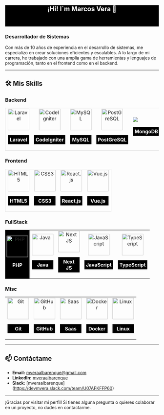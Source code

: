 ## <h2 style="text-align: center; height: 70px; background-color: black  !important; color: white !important;">¡Hi! I`m Marcos Vera 👋 </h2>

### Desarrollador de Sistemas

Con más de 10 años de experiencia en el desarrollo de sistemas, me especializo en crear soluciones eficientes y escalables. A lo largo de mi carrera, he trabajado con una amplia gama de herramientas y lenguajes de programación, tanto en el frontend como en el backend.

---

## 🛠️ Mis Skills

### Backend
<table style="width: 100%; table-layout: auto;">
  <tr style="padding: 10px; border: 1px solid #ddd; width: 100%;">
    <td style="text-align: center; width: 70px;">
      <a href="https://laravel.com/docs/8.x"><img src="https://cdn.jsdelivr.net/gh/devicons/devicon@latest/icons/laravel/laravel-original.svg" height="70" alt="Laravel" /></a>
      <p style="background-color: black  !important; color: white !important; font-weight: bold; padding: 5px;">Laravel</p>
    </td>
    <td style="text-align: center; width: 70px;">
      <a href="https://codeigniter.com/user_guide/index.html"><img src="https://cdn.jsdelivr.net/gh/devicons/devicon/icons/codeigniter/codeigniter-plain.svg" height="70" alt="CodeIgniter" /></a>
      <p style="background-color: black  !important; color: white !important; font-weight: bold; padding: 5px;">CodeIgniter</p>
    </td>
    <td style="text-align: center; width: 70px;">
      <a href="https://dev.mysql.com/doc/"><img src="https://cdn.jsdelivr.net/gh/devicons/devicon/icons/mysql/mysql-original.svg" height="70" alt="MySQL" /></a>
      <p style="background-color: black  !important; color: white !important; font-weight: bold; padding: 5px;">MySQL</p>
    </td>
    <td style="text-align: center; width: 70px;">
      <a href="https://developer.mozilla.org/es/docs/Glossary/REST">
        <img src="https://cdn.jsdelivr.net/gh/devicons/devicon@latest/icons/postgresql/postgresql-original.svg" height="70" alt="PostGreSQL"  />
      </a>
      <p style="background-color: black  !important; color: white !important; font-weight: bold; padding: 5px;">PostGreSQL</p>
    </td>
    <td>
      <a href="https://www.mongodb.com/docs/atlas">
        <img src="https://cdn.jsdelivr.net/gh/devicons/devicon@latest/icons/mongodb/mongodb-original.svg" />
      </a>
      <p style="background-color: black  !important; color: white !important; font-weight: bold; padding: 5px;">MongoDB</p>
    </td>
  </tr>
</table>

### Frontend
<table style="width: 100%; table-layout: auto;">
  <tr style="padding: 10px; border: 1px solid #ddd; width: 100%;">    
    <td style="text-align: center; width: 70px;">
      <a href="https://developer.mozilla.org/es/docs/Web/Guide/HTML/HTML5"><img src="https://cdn.jsdelivr.net/gh/devicons/devicon/icons/html5/html5-original.svg" height="70" alt="HTML5" /></a>
      <p style="background-color: black  !important; color: white !important; font-weight: bold; padding: 5px;">HTML5</p>
    </td>
    <td style="text-align: center; width: 70px;">
      <a href="https://developer.mozilla.org/es/docs/Web/CSS"><img src="https://cdn.jsdelivr.net/gh/devicons/devicon/icons/css3/css3-original.svg" height="70" alt="CSS3" /></a>
      <p style="background-color: black  !important; color: white !important; font-weight: bold; padding: 5px;">CSS3</p>
    </td>
    <td style="text-align: center; width: 70px;">
      <a href="https://es.reactjs.org/docs/getting-started.html"><img src="https://cdn.jsdelivr.net/gh/devicons/devicon/icons/react/react-original.svg" height="70" alt="React.js" /></a>
      <p style="background-color: black  !important; color: white !important; font-weight: bold; padding: 5px;">React.js</p>
    </td>
    <td style="text-align: center; width: 70px;">
      <a href="https://es.vuejs.org/v2/guide/"><img src="https://cdn.jsdelivr.net/gh/devicons/devicon/icons/vuejs/vuejs-original.svg" height="70" alt="Vue.js" /></a>
      <p style="background-color: black  !important; color: white !important; font-weight: bold; padding: 5px;">Vue.js</p>
    </td>
  </tr>
</table>


### FullStack
<table style="width: 100%; table-layout: auto;">
  <tr>
    <td style="text-align: center; width: 70px; padding: 5px;background-color: black; color: white; font-weight: bold;">
      <a href="https://www.php.net/manual/es/"><img src="https://cdn.jsdelivr.net/gh/devicons/devicon/icons/php/php-original.svg" height="70" alt="PHP" /></a>
      <p>PHP</p>
    </td>
    <td style="text-align: center; width: 70px;">
      <a href="https://docs.oracle.com/javase/8/docs/technotes/guides/language/index.html"><img src="https://cdn.jsdelivr.net/gh/devicons/devicon/icons/java/java-original.svg" height="70" alt="Java" /></a>
      <p style="background-color: black  !important; color: white !important; font-weight: bold; padding: 5px;">Java</p>
    </td>
    <td style="text-align: center; width: 70px;">
      <img src="https://cdn.jsdelivr.net/gh/devicons/devicon@latest/icons/nextjs/nextjs-original.svg" height="70" alt="Next JS" /></a>
      <p style="background-color: black  !important; color: white !important; font-weight: bold; padding: 5px;">Next JS</p>
    </td>
    <td style="text-align: center; width: 70px;">
      <a href="https://developer.mozilla.org/es/docs/Web/JavaScript"><img src="https://cdn.jsdelivr.net/gh/devicons/devicon/icons/javascript/javascript-original.svg" height="70" alt="JavaScript" /></a>
      <p style="background-color: black  !important; color: white !important; font-weight: bold; padding: 5px;">JavaScript</p>
    </td>
    <td style="text-align: center; width: 70px;">
      <a href="https://www.typescriptlang.org/docs/"><img src="https://cdn.jsdelivr.net/gh/devicons/devicon/icons/typescript/typescript-original.svg" height="70" alt="TypeScript" /></a>
      <p style="background-color: black  !important; color: white !important; font-weight: bold; padding: 5px;">TypeScript</p>
    </td>
  </tr>
</table>


### Misc
<table style="width: 100%; table-layout: auto;">
  <tr>
    <td style="text-align: center; width: 70px;">
      <a href="https://git-scm.com/doc"><img src="https://cdn.jsdelivr.net/gh/devicons/devicon/icons/git/git-original.svg" height="70" alt="Git" /></a>
      <p style="background-color: black  !important; color: white !important; font-weight: bold; padding: 5px;">Git</p>
    </td>
    <td style="text-align: center; width: 70px;">
      <a href="https://docs.github.com/es"><img src="https://cdn.jsdelivr.net/gh/devicons/devicon/icons/github/github-original.svg" height="70" alt="GitHub" /></a>
      <p style="background-color: black  !important; color: white !important; font-weight: bold; padding: 5px;">GitHub</p>
    </td>
    <td style="text-align: center; width: 70px;">
      <a href="https://graphql.org/learn/"><img src="https://cdn.jsdelivr.net/gh/devicons/devicon@latest/icons/sass/sass-original.svg" height="70" alt="Saas" /></a>
      <p style="background-color: black  !important; color: white !important; font-weight: bold; padding: 5px;">Saas</p>
    </td>
    <td style="text-align: center; width: 70px;">
      <a href="https://docs.docker.com/"><img src="https://cdn.jsdelivr.net/gh/devicons/devicon/icons/docker/docker-original.svg" height="70" alt="Docker" /></a>
      <p style="background-color: black  !important; color: white !important; font-weight: bold; padding: 5px;">Docker</p>
    </td>
    <td style="text-align: center; width: 70px;">
      <a href="https://www.centos.org/docs/"><img src="https://cdn.jsdelivr.net/gh/devicons/devicon/icons/linux/linux-original.svg" height="70" alt="Linux" /></a>
      <p style="background-color: black  !important; color: white !important; font-weight: bold; padding: 5px;">Linux</p>
    </td>
  </tr>
</table>

---

## 📫 Contáctame

- **Email:** [mveraalbarenque@gmail.com](mailto:mveraalbarenque@gmail.com)
- **LinkedIn:** [mveraalbarenque](https://www.linkedin.com/in/mveraalbarenque)
- **Slack:** [mveraalbarenque] (https://devmvera.slack.com/team/U07AFKFFP60)
---

¡Gracias por visitar mi perfil! Si tienes alguna pregunta o quieres colaborar en un proyecto, no dudes en contactarme.
